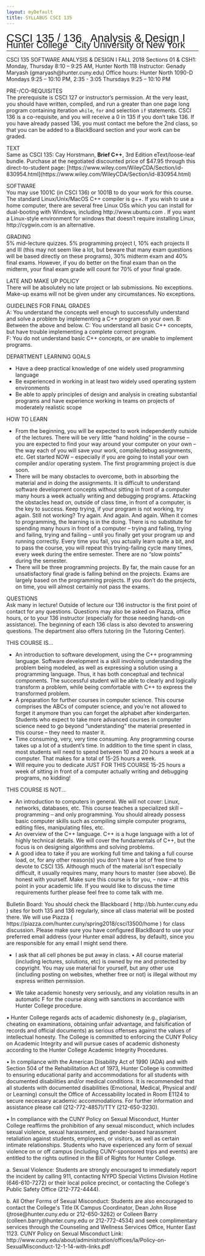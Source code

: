 ```yaml
---
layout: myDefault 
title: SYLLABUS CSCI 135  
---
```


<style>  
table {
    border-collapse: collapse;
}
table, td, th {
    text-align: left;
    padding: 8px;
    padding-bottom: 6px;
    border: 1px solid #dee1e4;
}
tr:nth-child(even) {background-color: #fafafa;}
tr:nth-child(odd) {background-color: #ffffff;}
hr.style-six {
    border: 0;
    height: 0;
    border-top: 1px solid rgba(0, 0, 0, 0.1);
    border-bottom: 1px solid rgba(255, 255, 255, 0.3);
}
a:link {
    text-decoration: none;
}
a:visited {
    text-decoration: none;
    color: blue;
}
a:hover {
    text-decoration: none;
}
a:active {
    text-decoration: none;
}
</style>
  
[<span style="font-family:Arial; font-size:28.9px">CSCI 135 / 136 &nbsp; Analysis & Design I</span><br/>
<span style="line-height:0.1; font-family:Arial; font-size:24px">Hunter College &nbsp; City University of New York</span>](2018_fall.html)   
  
---  	
CSCI 135 SOFTWARE ANALYSIS & DESIGN I FALL 2018
Sections 01 & CSH1: Monday, Thursday 8:10 – 9:25 AM, Hunter North 118
Instructor: Genady Maryash (gmaryash@hunter.cuny.edu)
Office hours: Hunter North 1090-D  
Mondays 9:25 – 10:10 PM, 2:35 - 3:05
Thursdays 9:25 – 10:10 PM  
  
PRE-/CO-REQUISITES  
The prerequisite is CSCI 127 or instructor’s permission. At the very least, you should have written, compiled, and run a greater than one page long program containing iteration `while`, `for` and selection `if` statements.  CSCI 136 is a co-requisite, and you will receive a 0 in 135 if you don’t take 136. If you have already passed 136, you must contact me before the 2nd class, so that you can be added to a BlackBoard section and your work can be graded.  

TEXT  
Same as CSCI 135: Cay Horstmann, **Brief C++**, 3rd Edition eText/loose-leaf bundle. Purchase at the negotiated discounted price of $47.95 through this direct-to-student page:  [https://www.wiley.com/WileyCDA/Section/id-830954.html](https://www.wiley.com/WileyCDA/Section/id-830954.html)  
  
SOFTWARE  
You may use 1001C (in CSCI 136) or 1001B to do your work for this course. The standard Linux/Unix/MacOS C++ compiler is g++. If you wish to use a home computer, there are several free Linux OSs which you can install for dual-booting with Windows, including http://www.ubuntu.com . If you want a Linux-style environment for windows that doesn’t require installing Linux, http://cygwin.com is an alternative.  

GRADING  
5% mid-lecture quizzes. 5% programming project I, 10% each projects II and III (this may not seem like a lot, but beware that many exam questions will be based directly on these programs), 30% midterm exam and 40% final exams. However, if you do better on the final exam than on the midterm, your final exam grade will count for 70% of your final grade.  
  
LATE AND MAKE UP POLICY  
There will be absolutely no late project or lab submissions.  No exceptions.  
Make-up exams will not be given under any circumstances.  No exceptions.  
  
GUIDELINES FOR FINAL GRADES  
A: You understand the concepts well enough to successfully understand and solve a problem by implementing a C++ program on your own.
B: Between the above and below.
C: You understand all basic C++ concepts, but have trouble implementing a complete correct program.  
F: You do not understand basic C++ concepts, or are unable to implement programs.  
  
DEPARTMENT LEARNING GOALS  
* Have a deep practical knowledge of one widely used programming language  
* Be experienced in working in at least two widely used operating system environments  
* Be able to apply principles of design and analysis in creating substantial programs and have experience working
in teams on projects of moderately realistic scope  
  
HOW TO LEARN  
* From the beginning, you will be expected to work independently outside of the lectures. There will be very little “hand holding” in the course – you are expected to find your way around your computer on your own – the way each of you will save your work, compile/debug assignments, etc.  Get started NOW – especially if you are going to install your own compiler and/or operating system. The first programming project is due soon.
* There will be many obstacles to overcome, both in absorbing the material and in doing the assignments. It is difficult to understand software development concepts without sitting in front of a computer many hours a week actually writing and debugging programs. Attacking the obstacles head on, outside of class time, in front of a computer, is the key to success. Keep trying, if your program is not working, try again. Still not working? Try again. And again. And again. When it comes to programming, the learning is in the doing. There is no substitute for spending many hours in front of a computer – trying and failing, trying and failing, trying and failing – until you finally get your program up and running correctly. Every time you fail, you actually learn quite a bit, and to pass the course, you will repeat this trying-failing cycle many times, every week during the entire semester. There are no “slow points” during the semester.  
* There will be three programming projects. By far, the main cause for an unsatisfactory final grade is falling behind on the projects. Exams are largely based on the programming projects. If you don’t do the projects, on time, you will almost certainly not pass the exams.  
  
QUESTIONS  
Ask many in lecture!  Outside of lecture our 136 instructor is the first point of contact for any questions.  Questions may also be asked on Piazza, office hours, or to your 136 instructor (especially for those needing hands-on assistance). The beginning of each 136 class is also devoted to answering questions.  The department also offers tutoring (in the Tutoring Center).  

THIS COURSE IS...  
* An introduction to software development, using the C++ programming language. Software development is a skill involving understanding the problem being modeled, as well as expressing a solution using a programming language. Thus, it has both conceptual and technical components. The successful student will be able to clearly and logically transform a problem, while being comfortable with C++ to express the transformed problem.
* A preparation for further courses in computer science. This course comprises the ABCs of computer science, and you’re not allowed to forget it anymore than you can forget the alphabet after kindergarten. Students who expect to take more advanced courses in computer science need to go beyond “understanding” the material presented in this course – they need to master it.
* Time consuming, very, very time consuming. Any programming course takes up a lot of a student’s time. In addition to the time spent in class, most students will need to spend between 10 and 20 hours a week at a computer. That makes for a total of 15-25 hours a week.
* Will require you to dedicate JUST FOR THIS COURSE 15-25 hours a week of sitting in front of a computer actually writing and debugging programs, no kidding!

THIS COURSE IS NOT...  
* An introduction to computers in general. We will not cover: Linux, networks, databases, etc. This course teaches a specialized skill – programming – and only programming. You should already possess basic computer skills such as compiling simple computer programs, editing files, manipulating files, etc.
* An overview of the C++ language. C++ is a huge language with a lot of highly technical details. We will cover the fundamentals of C++, but the focus is on designing algorithms and solving problems.
* A good idea to take if you are working full time and taking a full course load, or, for any other reason(s) you don’t have a lot of free time to devote to CSCI 135. Although much of the material isn’t especially difficult, it usually requires many, many hours to master (see above). Be honest with yourself. Make sure this course is for you, – now – at this point in your academic life. If you would like to discuss the time requirements further please feel free to come talk with me.  

Bulletin Board:
You should check the Blackboard ( http://bb.hunter.cuny.edu ) sites for both 135 and 136 regularly, since all class material will be posted there. We will use Piazza ( https://piazza.com/hunter.cuny/spring2018/csci13500/home ) for class discussion. Please make sure you have configured BlackBoard to use your preferred email address (your Hunter email address, by default), since you are responsible for any email I might send there.  

* I ask that all cell phones be put away in class. • All course material (including lectures, solutions, etc) is owned by me and protected by copyright. You may use material for yourself, but any other use (including posting on websites, whether free or not) is illegal without my express written permission.  

* We take academic honesty very seriously, and any violation results in an automatic F for the course along with sanctions in accordance with Hunter College procedure. 

• Hunter College regards acts of academic dishonesty (e.g., plagiarism, cheating on examinations, obtaining unfair advantage, and falsification of records and official documents) as serious offenses against the values of intellectual honesty. The College is committed to enforcing the CUNY Policy on Academic Integrity and will pursue cases of academic dishonesty according to the Hunter College Academic Integrity Procedures.  

• In compliance with the American Disability Act of 1990 (ADA) and with Section 504 of the Rehabilitation Act of 1973, Hunter College is committed to ensuring educational parity and accommodations for all students with documented disabilities and/or medical conditions. It is recommended that all students with documented disabilities (Emotional, Medical, Physical and/ or Learning) consult the Office of Accessability located in Room E1124 to secure necessary academic accommodations. For further information and assistance please call (212-772-4857)/TTY (212-650-3230).  

• In compliance with the CUNY Policy on Sexual Misconduct, Hunter College reaffirms the prohibition of any sexual misconduct, which includes sexual violence, sexual harassment, and gender-based harassment retaliation against students, employees, or visitors, as well as certain intimate relationships. Students who have experienced any form of sexual violence on or off campus (including CUNY-sponsored trips and events) are entitled to the rights outlined in the Bill of Rights for Hunter College.  

a. Sexual Violence: Students are strongly encouraged to immediately report the incident by calling 911, contacting NYPD Special Victims Division Hotline (646-610-7272) or their local police precinct, or contacting the College's Public Safety Office (212-772-4444).  

b. All Other Forms of Sexual Misconduct: Students are also encouraged to contact the College's Title IX Campus Coordinator, Dean John Rose (jtrose@hunter.cuny.edu or 212-650-3262) or Colleen Barry (colleen.barry@hunter.cuny.edu or 212-772-4534) and seek complimentary services through the Counseling and Wellness Services Office, Hunter East 1123. CUNY Policy on Sexual Misconduct Link:
http://www.cuny.edu/about/administration/offices/la/Policy-on-SexualMisconduct-12-1-14-with-links.pdf  



